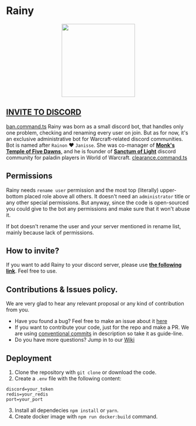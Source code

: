 # Rainy

<p align="center">
  <img src="https://user-images.githubusercontent.com/907696/221422670-61897db8-4bbc-4436-969f-bdc5cf194275.svg" width="200"/>
</p>

## [INVITE TO DISCORD](https://discord.com/oauth2/authorize?client_id=760782052986978335&scope=bot)
[ban.command.ts](libs%2Fshared%2Fsrc%2Fcommands%2Fban.command.ts)
Rainy was born as a small discord bot, that handles only one problem, checking and renaming every user on join. But as for now, it's an exclusive administrative bot for Warcraft-related discord communities. Bot is named after `Rainon` ❤️ `Janisse`. She was co-manager of [**Monk's Temple of Five Dawns**,](https://discord.com/invite/fYSNb5U) and he is founder of [**Sanctum of Light**](https://discord.com/invite/sanctumoflight) discord community for paladin players in World of Warcraft.
[clearance.command.ts](libs%2Fshared%2Fsrc%2Fcommands%2Fclearance.command.ts)
## Permissions

Rainy needs `rename user` permission and the most top (literally) upper-bottom placed role above all others. It doesn't need an `administrator` title or any other special permissions. But anyway, since the code is open-sourced you could give to the bot any permissions and make sure that it won't abuse it.

If bot doesn't rename the user and your server mentioned in rename list, mainly because lack of permissions.


## How to invite?

If you want to add Rainy to your discord server, please use **[the following link](https://discord.com/oauth2/authorize?client_id=760782052986978335&scope=bot)**. Feel free to use.


## Contributions & Issues policy.

We are very glad to hear any relevant proposal or any kind of contribution from you. 

 - Have you found a bug? Feel free to make an issue about it [here](https://github.com/AlexZeDim/rainy/issues)
 - If you want to contribute your code, just for the repo and make a PR. We are using [conventional commits](https://www.conventionalcommits.org/en/v1.0.0/) in description so take it as guide-line.
 - Do you have more questions? Jump in to our [Wiki](https://github.com/AlexZeDim/rainy/wiki/)



## Deployment

1. Clone the repository with `git clone` or download the code.
2. Create a `.env` file with the following content:

```
discord=your_token
redis=your_redis
port=your_port
```
3. Install all dependecies `npm install` or `yarn`.
4. Create docker image with `npm run docker:build` command.

